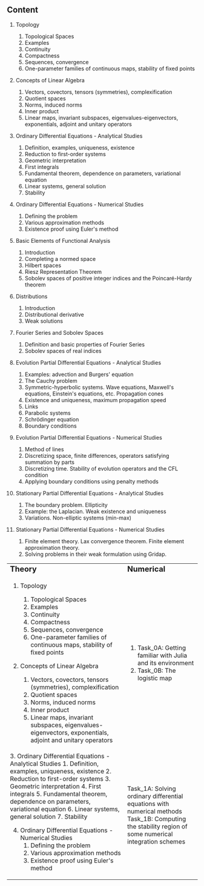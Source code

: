## Content

1. Topology
   1. Topological Spaces
   2. Examples
   3. Continuity
   4. Compactness
   5. Sequences, convergence
   6. One-parameter families of continuous maps, stability of fixed points

2. Concepts of Linear Algebra
   1. Vectors, covectors, tensors (symmetries), complexification
   2. Quotient spaces
   3. Norms, induced norms
   4. Inner product
   5. Linear maps, invariant subspaces, eigenvalues-eigenvectors, exponentials, adjoint and unitary operators

3. Ordinary Differential Equations - Analytical Studies
   1. Definition, examples, uniqueness, existence
   2. Reduction to first-order systems
   3. Geometric interpretation
   4. First integrals
   5. Fundamental theorem, dependence on parameters, variational equation
   6. Linear systems, general solution
   7. Stability

4. Ordinary Differential Equations - Numerical Studies
   1. Defining the problem
   2. Various approximation methods
   3. Existence proof using Euler's method

5. Basic Elements of Functional Analysis
   1. Introduction
   2. Completing a normed space
   3. Hilbert spaces
   4. Riesz Representation Theorem
   5. Sobolev spaces of positive integer indices and the Poincaré-Hardy theorem

6. Distributions
   1. Introduction
   2. Distributional derivative
   3. Weak solutions

7. Fourier Series and Sobolev Spaces
   1. Definition and basic properties of Fourier Series
   2. Sobolev spaces of real indices

8. Evolution Partial Differential Equations - Analytical Studies
   1. Examples: advection and Burgers' equation
   2. The Cauchy problem
   3. Symmetric-hyperbolic systems. Wave equations, Maxwell's equations, Einstein's equations, etc. Propagation cones
   4. Existence and uniqueness, maximum propagation speed
   5. Links
   6. Parabolic systems
   7. Schrödinger equation
   8. Boundary conditions

9. Evolution Partial Differential Equations - Numerical Studies
   1. Method of lines
   2. Discretizing space, finite differences, operators satisfying summation by parts
   3. Discretizing time. Stability of evolution operators and the CFL condition
   4. Applying boundary conditions using penalty methods

10. Stationary Partial Differential Equations - Analytical Studies
    1. The boundary problem. Ellipticity
    2. Example: the Laplacian. Weak existence and uniqueness
    3. Variations. Non-elliptic systems (min-max)

11. Stationary Partial Differential Equations - Numerical Studies
    1. Finite element theory. Lax convergence theorem. Finite element approximation theory.
    2. Solving problems in their weak formulation using Gridap.

<table border="0">
 <tr>
    <td><b style="font-size:20px">Theory</b></td>
    <td><b style="font-size:20px">Numerical</b></td>
 </tr>
 <tr>
   <td>

   1. Topology
      1. Topological Spaces
      2. Examples
      3. Continuity
      4. Compactness
      5. Sequences, convergence
      6. One-parameter families of continuous maps, stability of fixed points

   2. Concepts of Linear Algebra
      1. Vectors, covectors, tensors (symmetries), complexification
      2. Quotient spaces
      3. Norms, induced norms
      4. Inner product
      5. Linear maps, invariant subspaces, eigenvalues-eigenvectors, exponentials, adjoint and unitary operators
      
   
   </td>
   <td>

   1. Task_0A: Getting familiar with Julia and its environment
   2. Task_0B: The logistic map

   </td>
<tr> 
   
   <td>
   3. Ordinary Differential Equations - Analytical Studies 
      1. Definition, examples, uniqueness, existence
      2. Reduction to first-order systems
      3. Geometric interpretation
      4. First integrals
      5. Fundamental theorem, dependence on parameters, variational equation
      6. Linear systems, general solution
      7. Stability

   4. Ordinary Differential Equations - Numerical Studies 
      1. Defining the problem
      2. Various approximation methods
      3. Existence proof using Euler's method
      
   </td>
   <td>
      Task_1A: Solving ordinary differential equations with numerical methods
      Task_1B: Computing the stability region of some numerical integration schemes
   </td>

 </tr>
 
</table>
